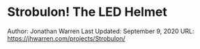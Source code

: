 # Strobulon! The LED Helmet
Author: Jonathan Warren
Last Updated: September 9, 2020
URL: https://jhwarren.com/projects/Strobulon/
